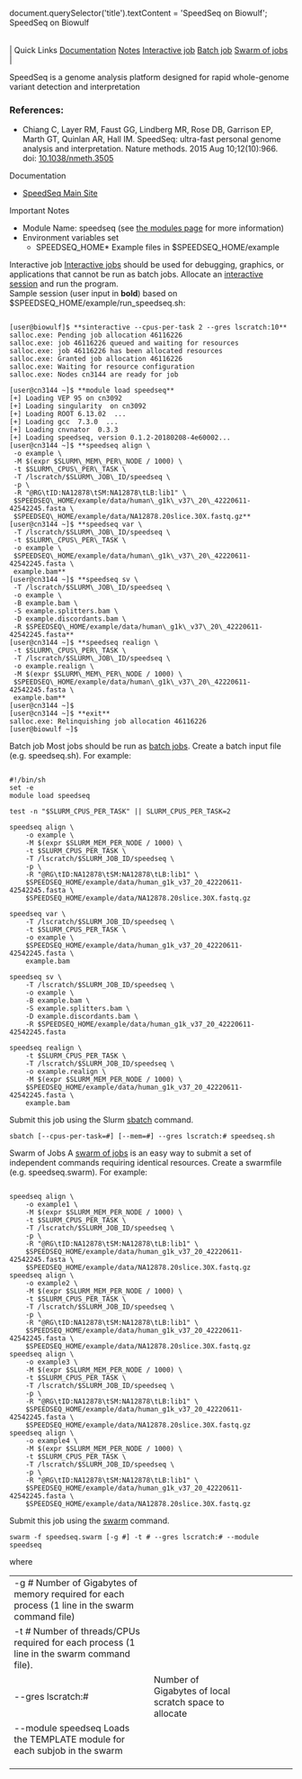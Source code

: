 

document.querySelector('title').textContent = 'SpeedSeq on Biowulf';
SpeedSeq on Biowulf


|  |
| --- |
| 
Quick Links
[Documentation](#doc)
[Notes](#notes)
[Interactive job](#int) 
[Batch job](#sbatch) 
[Swarm of jobs](#swarm) 
 |



SpeedSeq is a genome analysis platform designed for rapid whole-genome variant detection and interpretation



### References:


* Chiang C, Layer RM, Faust GG, Lindberg MR, Rose DB, Garrison EP, Marth GT, Quinlan AR, Hall IM. SpeedSeq: ultra-fast personal genome analysis and interpretation. Nature methods. 2015 Aug 10;12(10):966. doi: [10.1038/nmeth.3505](https://doi.org/10.1038/nmeth.3505)


Documentation
* [SpeedSeq Main Site](https://github.com/hall-lab/speedseq)


Important Notes
* Module Name: speedseq (see [the modules page](/apps/modules.html) for more information)
* Environment variables set 
	+ SPEEDSEQ\_HOME* Example files in $SPEEDSEQ\_HOME/example



Interactive job
[Interactive jobs](/docs/userguide.html#int) should be used for debugging, graphics, or applications that cannot be run as batch jobs.
Allocate an [interactive session](/docs/userguide.html#int) and run the program.   
Sample session (user input in **bold**) based on  
 $SPEEDSEQ\_HOME/example/run\_speedseq.sh:



```

[user@biowulf]$ **sinteractive --cpus-per-task 2 --gres lscratch:10**
salloc.exe: Pending job allocation 46116226
salloc.exe: job 46116226 queued and waiting for resources
salloc.exe: job 46116226 has been allocated resources
salloc.exe: Granted job allocation 46116226
salloc.exe: Waiting for resource configuration
salloc.exe: Nodes cn3144 are ready for job

[user@cn3144 ~]$ **module load speedseq**
[+] Loading VEP 95 on cn3092 
[+] Loading singularity  on cn3092 
[+] Loading ROOT 6.13.02  ... 
[+] Loading gcc  7.3.0  ... 
[+] Loading cnvnator  0.3.3 
[+] Loading speedseq, version 0.1.2-20180208-4e60002... 
[user@cn3144 ~]$ **speedseq align \
 -o example \
 -M $(expr $SLURM\_MEM\_PER\_NODE / 1000) \
 -t $SLURM\_CPUS\_PER\_TASK \
 -T /lscratch/$SLURM\_JOB\_ID/speedseq \
 -p \
 -R "@RG\tID:NA12878\tSM:NA12878\tLB:lib1" \
 $SPEEDSEQ\_HOME/example/data/human\_g1k\_v37\_20\_42220611-42542245.fasta \
 $SPEEDSEQ\_HOME/example/data/NA12878.20slice.30X.fastq.gz**
[user@cn3144 ~]$ **speedseq var \
 -T /lscratch/$SLURM\_JOB\_ID/speedseq \
 -t $SLURM\_CPUS\_PER\_TASK \
 -o example \
 $SPEEDSEQ\_HOME/example/data/human\_g1k\_v37\_20\_42220611-42542245.fasta \
 example.bam**
[user@cn3144 ~]$ **speedseq sv \
 -T /lscratch/$SLURM\_JOB\_ID/speedseq \
 -o example \
 -B example.bam \
 -S example.splitters.bam \
 -D example.discordants.bam \
 -R $SPEEDSEQ\_HOME/example/data/human\_g1k\_v37\_20\_42220611-42542245.fasta**
[user@cn3144 ~]$ **speedseq realign \
 -t $SLURM\_CPUS\_PER\_TASK \
 -T /lscratch/$SLURM\_JOB\_ID/speedseq \
 -o example.realign \
 -M $(expr $SLURM\_MEM\_PER\_NODE / 1000) \
 $SPEEDSEQ\_HOME/example/data/human\_g1k\_v37\_20\_42220611-42542245.fasta \
 example.bam**
[user@cn3144 ~]$ 
[user@cn3144 ~]$ **exit**
salloc.exe: Relinquishing job allocation 46116226
[user@biowulf ~]$

```


Batch job
Most jobs should be run as [batch jobs](/docs/userguide.html#submit).
Create a batch input file (e.g. speedseq.sh). For example:



```

#!/bin/sh
set -e
module load speedseq

test -n "$SLURM_CPUS_PER_TASK" || SLURM_CPUS_PER_TASK=2

speedseq align \
    -o example \
    -M $(expr $SLURM_MEM_PER_NODE / 1000) \
    -t $SLURM_CPUS_PER_TASK \
    -T /lscratch/$SLURM_JOB_ID/speedseq \
    -p \
    -R "@RG\tID:NA12878\tSM:NA12878\tLB:lib1" \
    $SPEEDSEQ_HOME/example/data/human_g1k_v37_20_42220611-42542245.fasta \
    $SPEEDSEQ_HOME/example/data/NA12878.20slice.30X.fastq.gz

speedseq var \
    -T /lscratch/$SLURM_JOB_ID/speedseq \
    -t $SLURM_CPUS_PER_TASK \
    -o example \
    $SPEEDSEQ_HOME/example/data/human_g1k_v37_20_42220611-42542245.fasta \
    example.bam

speedseq sv \
    -T /lscratch/$SLURM_JOB_ID/speedseq \
    -o example \
    -B example.bam \
    -S example.splitters.bam \
    -D example.discordants.bam \
    -R $SPEEDSEQ_HOME/example/data/human_g1k_v37_20_42220611-42542245.fasta

speedseq realign \
    -t $SLURM_CPUS_PER_TASK \
    -T /lscratch/$SLURM_JOB_ID/speedseq \
    -o example.realign \
    -M $(expr $SLURM_MEM_PER_NODE / 1000) \
    $SPEEDSEQ_HOME/example/data/human_g1k_v37_20_42220611-42542245.fasta \
    example.bam

```

Submit this job using the Slurm [sbatch](/docs/userguide.html) command.



```
sbatch [--cpus-per-task=#] [--mem=#] --gres lscratch:# speedseq.sh
```

Swarm of Jobs 
A [swarm of jobs](/apps/swarm.html) is an easy way to submit a set of independent commands requiring identical resources.
Create a swarmfile (e.g. speedseq.swarm). For example:



```

speedseq align \
    -o example1 \
    -M $(expr $SLURM_MEM_PER_NODE / 1000) \
    -t $SLURM_CPUS_PER_TASK \
    -T /lscratch/$SLURM_JOB_ID/speedseq \
    -p \
    -R "@RG\tID:NA12878\tSM:NA12878\tLB:lib1" \
    $SPEEDSEQ_HOME/example/data/human_g1k_v37_20_42220611-42542245.fasta \
    $SPEEDSEQ_HOME/example/data/NA12878.20slice.30X.fastq.gz
speedseq align \
    -o example2 \
    -M $(expr $SLURM_MEM_PER_NODE / 1000) \
    -t $SLURM_CPUS_PER_TASK \
    -T /lscratch/$SLURM_JOB_ID/speedseq \
    -p \
    -R "@RG\tID:NA12878\tSM:NA12878\tLB:lib1" \
    $SPEEDSEQ_HOME/example/data/human_g1k_v37_20_42220611-42542245.fasta \
    $SPEEDSEQ_HOME/example/data/NA12878.20slice.30X.fastq.gz
speedseq align \
    -o example3 \
    -M $(expr $SLURM_MEM_PER_NODE / 1000) \
    -t $SLURM_CPUS_PER_TASK \
    -T /lscratch/$SLURM_JOB_ID/speedseq \
    -p \
    -R "@RG\tID:NA12878\tSM:NA12878\tLB:lib1" \
    $SPEEDSEQ_HOME/example/data/human_g1k_v37_20_42220611-42542245.fasta \
    $SPEEDSEQ_HOME/example/data/NA12878.20slice.30X.fastq.gz
speedseq align \
    -o example4 \
    -M $(expr $SLURM_MEM_PER_NODE / 1000) \
    -t $SLURM_CPUS_PER_TASK \
    -T /lscratch/$SLURM_JOB_ID/speedseq \
    -p \
    -R "@RG\tID:NA12878\tSM:NA12878\tLB:lib1" \
    $SPEEDSEQ_HOME/example/data/human_g1k_v37_20_42220611-42542245.fasta \
    $SPEEDSEQ_HOME/example/data/NA12878.20slice.30X.fastq.gz

```

Submit this job using the [swarm](/apps/swarm.html) command.



```
swarm -f speedseq.swarm [-g #] -t # --gres lscratch:# --module speedseq
```

where


|  |  |  |  |  |  |  |  |
| --- | --- | --- | --- | --- | --- | --- | --- |
| -g *#*  Number of Gigabytes of memory required for each process (1 line in the swarm command file)
 | -t *#* Number of threads/CPUs required for each process (1 line in the swarm command file).
 | --gres lscratch:# | Number of Gigabytes of local scratch space to allocate |
| --module speedseq Loads the TEMPLATE module for each subjob in the swarm 
 | |
 | |
 | |








